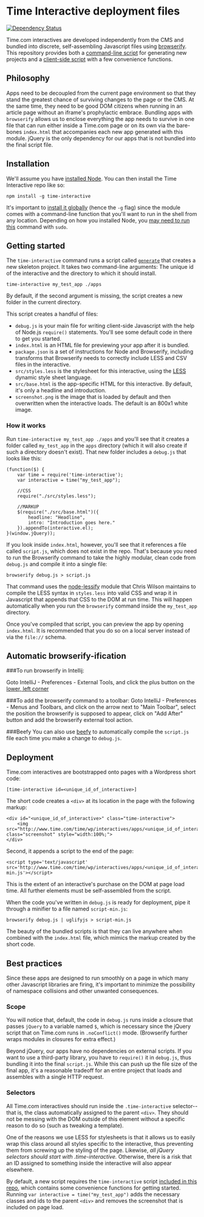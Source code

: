 Time Interactive deployment files
====

[![Dependency Status](https://david-dm.org/TimeMagazine/time-interactive.svg)](https://david-dm.org/TimeMagazine/time-interactive)

Time.com interactives are developed independently from the CMS and bundled into discrete, self-assembling Javascript files using [browserify](https://www.npmjs.org/package/browserify). This repository provides both a [command-line script](/bin/generate.js) for generating new projects and a [client-side script](/index.js) with a few convenience functions.

## Philosophy

Apps need to be decoupled from the current page environment so that they stand the greatest chance of surviving changes to the page or the CMS. At the same time, they need to be good DOM citizens when running in an article page without an iframe's prophylactic embrace. Bundling apps with `browserify` allows us to enclose everything the app needs to survive in one file that can run either inside a Time.com page or on its own via the bare-bones `index.html` that accompanies each new app generated with this module. jQuery is the only dependency for our apps that is not bundled into the final script file.

## Installation

We'll assume you have [installed Node](http://nodejs.org/). You can then install the Time Interactive repo like so:

	npm install -g time-interactive

It's important to [install it globally](http://blog.nodejs.org/2011/03/23/npm-1-0-global-vs-local-installation) (hence the `-g` flag) since the module comes with a command-line function that you'll want to run in the shell from any location. Depending on how you installed Node, you [may need to run this](http://howtonode.org/introduction-to-npm) command with `sudo`. 

## Getting started

The `time-interactive` command runs a script called [`generate`](bin/generate.js) that creates a new skeleton project. It takes two command-line arguments: The unique id of the interactive and the directory to which it should install.

	time-interactive my_test_app ./apps

By default, if the second argument is missing, the script creates a new folder in the current directory.

This script creates a handful of files:

+ `debug.js` is your main file for writing client-side Javascript with the help of Node.js `require()` statements. You'll see some default code in there to get you started.
+ `index.html` is an HTML file for previewing your app after it is bundled.
+ `package.json` is a set of instructions for Node and Browserify, including transforms that Browserify needs to correctly include LESS and CSV files in the interactive.
+ `src/styles.less` is the stylesheet for this interactive, using the [LESS](http://lesscss.org/) dynamic style sheet language.
+ `src/base.html` is the app-specific HTML for this interactive. By default, it's only a headline and introduction.
+ `screenshot.png` is the image that is loaded by default and then overwritten when the interactive loads. The default is an 800x1 white image.

### How it works

Run `time-interactive my_test_app ./apps` and you'll see that it creates a folder called `my_test_app` in the `apps` directory (which it will also create if such a directory doesn't exist). That new folder includes a `debug.js` that looks like this:

	(function($) {
		var time = require('time-interactive');	
		var interactive = time("my_test_app");

		//CSS
		require("./src/styles.less");

		//MARKUP
		$(require("./src/base.html")({
			headline: "Headline",
			intro: "Introduction goes here."
		}).appendTo(interactive.el);
	}(window.jQuery));

If you look inside `index.html`, however, you'll see that it references a file called `script.js`, which does not exist in the repo. That's because you need to run the Browserify command to take the highly modular, clean code from `debug.js` and compile it into a single file:

	browserify debug.js > script.js

That command uses the [node-lessify](https://www.npmjs.org/package/node-lessify) module that Chris Wilson maintains to compile the LESS syntax in `styles.less` into valid CSS and wrap it in Javascript that appends that CSS to the DOM at run time. This will happen automatically when you run the `browserify` command inside the `my_test_app` directory.

Once you've compiled that script, you can preview the app by opening `index.html`. It is recommended that you do so on a local server instead of via the `file://` schema. 

## Automatic browserify-ification

###To run browserify in Intellij:

Goto IntelliJ - Preferences - External Tools, and click the plus button on the [lower, left corner](http://screencast.com/t/rAAc50bQyWWg)

###To add the browserify command to a toolbar:
Goto IntelliJ - Preferences - Menus and Toolbars, and click on the arrow next to "Main Toolbar", select the position the browserify is supposed to appear, click on "Add After" button and add the browserify external tool action.

###Beefy
You can also use [beefy](https://github.com/chrisdickinson/beefy) to automatically compile the `script.js` file each time you make a change to `debug.js`.

## Deployment

Time.com interactives are bootstrapped onto pages with a Wordpress short code:
 
	[time-interactive id=<unique_id_of_interactive>]

The short code creates a ```<div>``` at its location in the page with the following markup:

	<div id="<unique_id_of_interactive>" class="time-interactive">
		<img src="http://www.time.com/time/wp/interactives/apps/<unique_id_of_interactive>/screenshot.png" class="screenshot" style="width:100%;">
	</div>

Second, it appends a script to the end of the page:

	<script type='text/javascript' src='http://www.time.com/time/wp/interactives/apps/<unique_id_of_interactive>/script-min.js'></script>

This is the extent of an interactive's purchase on the DOM at page load time. All further elements must be self-assembled from the script.

When the code you've written in `debug.js` is ready for deployment, pipe it through a minifier to a file named `script-min.js`:

	browserify debug.js | uglifyjs > script-min.js

The beauty of the bundled scripts is that they can live anywhere when combined with the `index.html` file, which mimics the markup created by the short code.

## Best practices

Since these apps are designed to run smoothly on a page in which many other Javascript libraries are firing, it's important to minimize the possibility of namespace collisions and other unwanted consequences.

### Scope
You will notice that, default, the code in `debug.js` runs inside a closure that passes `jQuery` to a variable named `$`, which is necessary since the jQuery script that on Time.com runs in `.noConflict()` mode. (Browserify further wraps modules in closures for extra effect.)

Beyond jQuery, our apps have no dependencies on external scripts. If you want to use a third-party library, you have to `require()` it in `debug.js`, thus bundling it into the final `script.js`. While this can push up the file size of the final app, it's a reasonable tradeoff for an entire project that loads and assembles with a single HTTP request.

### Selectors

All Time.com interactives should run inside the ```.time-interactive``` selector--that is, the class automatically assigned to the parent ```<div>```. They should not be messing with the DOM outside of this element without a specific reason to do so (such as tweaking a template).

One of the reasons we use LESS for stylesheets is that it allows us to easily wrap this class around all styles specific to the interactive, thus preventing them from screwing up the styling of the page. Likewise, *all jQuery selectors should start with .time-interactive.* Otherwise, there is a risk that an ID assigned to something inside the interactive will also appear elsewhere.

By default, a new script requires the ```time-interactive``` script [included in this repo](/index.js), which contains some convenience functions for getting started. Running `var interactive = time("my_test_app")` adds the necessary classes and ids to the parent `<div>` and removes the screenshot that is included on page load. 